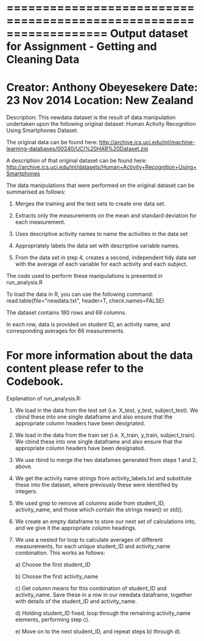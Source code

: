 ==================================================================
Output dataset for Assignment - Getting and Cleaning Data
================================================================== 
Creator: Anthony Obeyesekere
Date: 23 Nov 2014
Location: New Zealand
==================================================================
Description: 
This newdata dataset is the result of data manipulation undertaken upon the following original dataset: Human Activity Recognition Using Smartphones Dataset. 

The original data can be found here: http://archive.ics.uci.edu/ml/machine-learning-databases/00240/UCI%20HAR%20Dataset.zip

A description of that original dataset can be found here: http://archive.ics.uci.edu/ml/datasets/Human+Activity+Recognition+Using+Smartphones

The data manipulations that were performed on the original dataset can be summarised as follows: 

1.	Merges the training and the test sets to create one data set.

2.	Extracts only the measurements on the mean and standard deviation for each measurement. 

3.	Uses descriptive activity names to name the activities in the data set

4.	Appropriately labels the data set with descriptive variable names. 

5.	From the data set in step 4, creates a second, independent tidy data set with the average of each variable for each activity and each subject.


The code used to perform these manipulations is presented in run_analysis.R

To load the data in R, you can use the following command: read.table(file="newdata.txt", header=T, check.names=FALSE)

The dataset contains 180 rows and 68 columns. 

In each row, data is provided on student ID, an activity name, and corresponding averages for 66 measurements. 

For more information about the data content please refer to the Codebook. 
==================================================================
Explanation of run_analysis.R:

1. We load in the data from the test set (i.e. X_test, y_test, subject_test). We cbind these into one single dataframe and also ensure that the appropriate column headers have been designated. 

2. We load in the data from the train set (i.e. X_train, y_train, subject_train). We cbind these into one single dataframe and also ensure that the appropriate column headers have been designated. 

3. We use rbind to merge the two datafames generated from steps 1 and 2, above. 

4. We get the activity name strings from activity_labels.txt and substitute these into the dataset, where previously these were identified by integers.  

5. We used grep to remove all columns aside from student_ID, activity_name, and those which contain the strings mean() or std().

6. We create an empty dataframe to store our next set of calculations into, and we give it the appropriate column headings.

7. We use a nested for loop to calculate averages of different measurements, for each unique student_ID and activity_name combination. This works as follows:

	a) Choose the first student_ID

	b) Choose the first activity_name

	c) Get column means for this combination of student_ID and activity_name. Save these in a row in our newdata dataframe, together with details of the student_ID and activity_name. 

	d) Holding student_ID fixed, loop through the remaining activity_name elements, performing step c). 

	e) Move on to the next student_ID, and repeat steps b) through d). 

